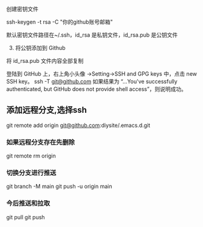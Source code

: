 创建密钥文件

ssh-keygen -t rsa -C "你的github账号邮箱"

默认密钥文件路径在~/.ssh，id_rsa 是私钥文件，id_rsa.pub 是公钥文件

3. 将公钥添加到 Github

将 id_rsa.pub 文件内容全部复制

登陆到 GitHub 上，右上角小头像 ->Setting->SSH and GPG keys 中，点击 new SSH key。
ssh -T git@github.com
如果结果为 “...You've successfully authenticated, but GitHub does not provide shell access”，则说明成功。

## 添加远程分支,选择ssh
git remote add origin git@github.com:diysite/.emacs.d.git
### 如果远程分支存在先删除
git remote rm origin

### 切换分支进行推送
git branch -M main
git push -u origin main

### 今后推送和拉取
git pull
git push


